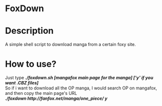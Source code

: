 # FoxDown
<h1>Description</h1>
A simple shell script to download manga from a certain foxy site.
<h1>How to use?</h1>
Just type <b><i>./foxdown.sh [mangafox main page for the manga] ['y' if you want .CBZ files]</i></b><br>
So if i want to download all the OP manga, I would search OP on mangafox, and then copy the main page's URL<br>
<b><i>./foxdown http://fanfox.net/manga/one_piece/ y</i></b>
